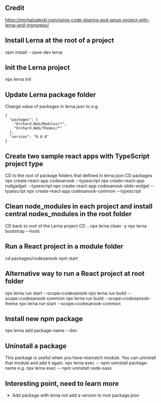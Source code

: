 ## Credit
https://michalzalecki.com/solve-code-sharing-and-setup-project-with-lerna-and-monorepo/

## Install Lerna at the root of a project
npm install --save-dev lerna

## Init the Lerna project
npx lerna init

## Update Lerna package folder
Change value of packages in lerna.json to
e.g.
```
{
  "packages": [
    "Orchard.Web/Modules/*",
    "Orchard.Web/Themes/*"
  ],
  "version": "0.0.0"
}
```

## Create two sample react apps with TypeScript project type
CD to the root of package folders that defined in lerna.json
CD packages
npx create-react-app codesanook --typescript
npx create-react-app nullgadget --typescript
npx create-react-app codesanook-slide-widget --typescript
npx create-react-app codesanook-common --typescript

## Clean node_modules in each project and install central nodes_modules in the root folder
CD back to root of the Lerna project
CD ..
npx lerna clean -y
npx lerna bootstrap --hoist

## Run a React project in a module folder
cd packages/codesanook
npm start

## Alternative way to run a React project at root folder
npx lerna run start --scope=codesanook
npx lerna run build --scope=codesanook-common
npx lerna run build --scope=codesanook-theme
npx lerna run start --scope=codesanook-common

## Install new npm package
npx lerna add package-name --dev

## Uninstall a package
This package is useful when you have mismatch module.
You can uninstall that module and add it again.
npx lerna exec -- npm uninstall package-name
e.g.
npx lerna exec -- npm uninstall node-sass

## Interesting point, need to learn more
- Add package with lerna not add a version to root package.json